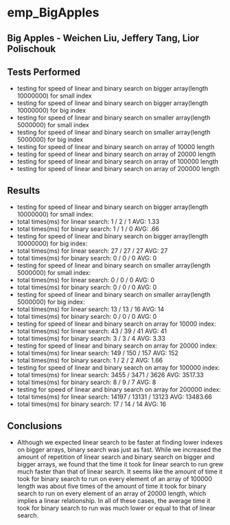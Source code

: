 # emp_BigApples

## Big Apples - Weichen Liu, Jeffery Tang, Lior Polischouk

## Tests Performed
* testing for speed of linear and binary search on bigger array(length 10000000) for small index
* testing for speed of linear and binary search on bigger array(length 10000000) for big index
* testing for speed of linear and binary search on smaller array(length 5000000) for small index
* testing for speed of linear and binary search on smaller array(length 5000000) for big index
* testing for speed of linear and binary search on array of 10000 length
* testing for speed of linear and binary search on array of 20000 length
* testing for speed of linear and binary search on array of 100000 length
* testing for speed of linear and binary search on array of 200000 length

## Results
* testing for speed of linear and binary search on bigger array(length 10000000) for small index:
* total times(ms) for linear search:       1 / 2 / 1                 AVG: 1.33
* total times(ms) for binary search:       1 / 1 / 0                 AVG: .66
* testing for speed of linear and binary search on bigger array(length 10000000) for big index:
* total times(ms) for linear search:       27 / 27 / 27              AVG: 27
* total times(ms) for binary search:       0 / 0 / 0                 AVG: 0
* testing for speed of linear and binary search on smaller array(length 5000000) for small index:
* total times(ms) for linear search:       0 / 0 / 0                 AVG: 0
* total times(ms) for binary search:       0 / 0 / 0                 AVG: 0
* testing for speed of linear and binary search on smaller array(length 5000000) for big index:
* total times(ms) for linear search:       13 / 13 / 16              AVG: 14
* total times(ms) for binary search:       0 / 0 / 0                 AVG: 0
* testing for speed of linear and binary search on array for 10000 index:
* total times(ms) for linear search:       43 / 39 / 41              AVG: 41
* total times(ms) for binary search:       3 / 3 / 4                 AVG: 3.33
* testing for speed of linear and binary search on array for 20000 index:
* total times(ms) for linear search:       149 / 150 / 157           AVG: 152
* total times(ms) for binary search:       1 / 2 / 2                 AVG: 1.66
* testing for speed of linear and binary search on array for 100000 index:
* total times(ms) for linear search:       3455 / 3471 / 3626        AVG: 3517.33
* total times(ms) for binary search:       8 / 9 / 7                 AVG: 8
* testing for speed of linear and binary search on array for 200000 index:
* total times(ms) for linear search:       14197 / 13131 / 13123     AVG: 13483.66
* total times(ms) for binary search:       17 / 14 / 14              AVG: 16

## Conclusions
* Although we expected linear search to be faster at finding lower indexes on bigger arrays, binary search was just as fast. While we increased the amount of repetition of linear search and binary search on bigger and bigger arrays, we found that the time it took for linear search to run grew much faster than that of linear search. It seems like the amount of time it took for binary search to run on every element of an array of 100000 length was about five times of the amount of time it took for binary search to run on every element of an array of 20000 length, which implies a linear relationship. In all of these cases, the average time it took for binary search to run was much lower or equal to that of linear search. 

